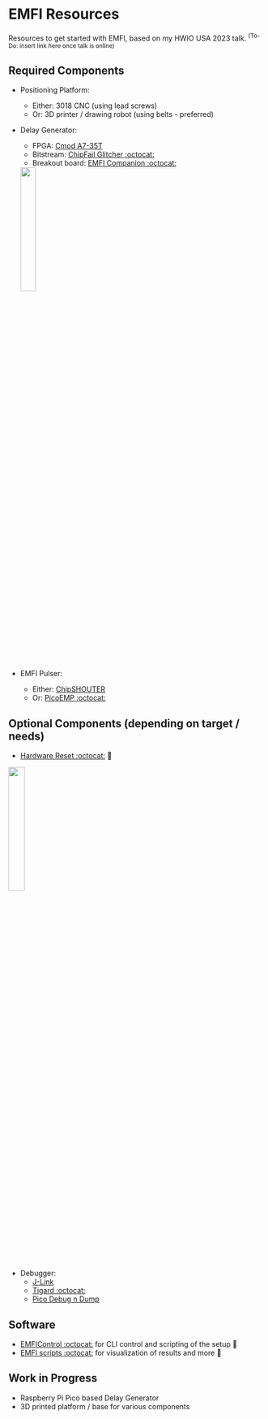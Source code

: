 # EMFI Resources
Resources to get started with EMFI, based on my HWIO USA 2023 talk.
<sup>(To-Do: insert link here once talk is online)</sup> 

## Required Components
* Positioning Platform:
  * Either: 3018 CNC (using lead screws)
  * Or: 3D printer / drawing robot (using belts - preferred)

* Delay Generator:
  * FPGA: [Cmod A7-35T](https://digilent.com/shop/cmod-a7-35t-breadboardable-artix-7-fpga-module/)
  * Bitstream: [ChipFail Glitcher :octocat:](https://github.com/unixb0y/chipfail-glitcher)
  * Breakout board: [EMFI Companion :octocat:](https://github.com/unixb0y/EMFI_Companion)
  <img src="https://github.com/unixb0y/EMFI-Resources/assets/6874233/f2d9f499-8554-461f-966d-45b9f316a644" width="25%"/>

* EMFI Pulser:
  * Either: [ChipSHOUTER](https://www.newae.com/chipshouter)
  * Or: [PicoEMP :octocat:](https://github.com/newaetech/chipshouter-picoemp)

## Optional Components (depending on target / needs)
* [Hardware Reset :octocat:](https://github.com/unixb0y) :construction:
<img src="https://github.com/unixb0y/EMFI-Resources/assets/6874233/38e8bda0-f81b-46fc-ad63-7130ab995daa" width="25%"/>

* Debugger:
  * [J-Link](https://www.segger.com/products/debug-probes/j-link/)
  * [Tigard :octocat:](https://github.com/tigard-tools/tigard)
  * [Pico Debug n Dump](https://stacksmashing.gumroad.com/l/picodnd)

## Software
* [EMFIControl :octocat:](https://github.com/unixb0y) for CLI control and scripting of the setup :construction:
* [EMFI scripts :octocat:](https://github.com/unixb0y) for visualization of results and more :construction:

## Work in Progress
* Raspberry Pi Pico based Delay Generator
* 3D printed platform / base for various components
